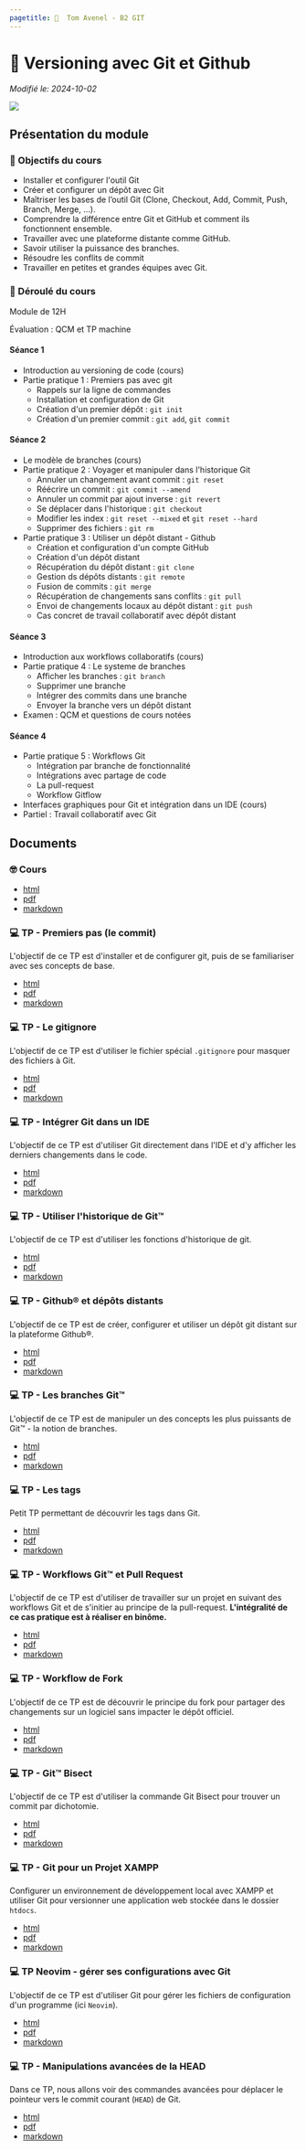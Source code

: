 ```yaml
---
pagetitle: 󰊤  Tom Avenel - B2 GIT
---
```


# 󰊤  Versioning avec Git et Github

_Modifié le: 2024-10-02_

![](/resources/images/cover/git.jpg)

## Présentation du module

### 🎯 Objectifs du cours

- Installer et configurer l'outil Git
- Créer et configurer un dépôt avec Git
- Maîtriser les bases de l’outil Git (Clone, Checkout, Add, Commit, Push, Branch, Merge, ...).
- Comprendre la différence entre Git et GitHub et comment ils fonctionnent ensemble.
- Travailler avec une plateforme distante comme GitHub.
- Savoir utiliser la puissance des branches.
- Résoudre les conflits de commit
- Travailler en petites et grandes équipes avec Git.

### 📅 Déroulé du cours

Module de 12H

Évaluation : QCM et TP machine

#### Séance 1

- Introduction au versioning de code (cours)
- Partie pratique 1 : Premiers pas avec git
  - Rappels sur la ligne de commandes
  - Installation et configuration de Git
  - Création d'un premier dépôt : `git init`
  - Création d'un premier commit : `git add`, `git commit`

#### Séance 2

- Le modèle de branches (cours)
- Partie pratique 2 : Voyager et manipuler dans l'historique Git
  - Annuler un changement avant commit : `git reset`
  - Réécrire un commit : `git commit --amend`
  - Annuler un commit par ajout inverse : `git revert`
  - Se déplacer dans l'historique : `git checkout`
  - Modifier les index : `git reset --mixed` et `git reset --hard`
  - Supprimer des fichiers : `git rm`
- Partie pratique 3 : Utiliser un dépôt distant - Github
  - Création et configuration d'un compte GitHub
  - Création d'un dépôt distant
  - Récupération du dépôt distant : `git clone`
  - Gestion ds dépôts distants : `git remote`
  - Fusion de commits : `git merge`
  - Récupération de changements sans conflits : `git pull`
  - Envoi de changements locaux au dépôt distant : `git push`
  - Cas concret de travail collaboratif avec dépôt distant

#### Séance 3

- Introduction aux workflows collaboratifs (cours)
- Partie pratique 4 : Le systeme de branches
  - Afficher les branches : `git branch`
  - Supprimer une branche
  - Intégrer des commits dans une branche
  - Envoyer la branche vers un dépôt distant
- Examen : QCM et questions de cours notées

#### Séance 4

- Partie pratique 5 : Workflows Git
  - Intégration par branche de fonctionnalité
  - Intégrations avec partage de code
  - La pull-request
  - Workflow Gitflow
- Interfaces graphiques pour Git et intégration dans un IDE (cours)
- Partiel : Travail collaboratif avec Git

## Documents

### 🤓 Cours

- [html](/cours/git/git-cours.html)
- [pdf](/cours/git/git-cours.pdf)
- [markdown](/cours/git/git-cours.md)

### 💻 TP - Premiers pas (le commit)

L'objectif de ce TP est d'installer et de configurer git, puis de se familiariser avec ses concepts de base.

- [html](/cours/git/git-tp-commit.html)
- [pdf](/cours/git/git-tp-commit.pdf)
- [markdown](/cours/git/git-tp-commit.md)

### 💻 TP - Le gitignore

L'objectif de ce TP est d'utiliser le fichier spécial `.gitignore` pour masquer des fichiers à Git.

- [html](/cours/git/git-tp-gitignore.html)
- [pdf](/cours/git/git-tp-gitignore.pdf)
- [markdown](/cours/git/git-tp-gitignore.md)

### 💻 TP - Intégrer Git dans un IDE

L'objectif de ce TP est d'utiliser Git directement dans l'IDE et d'y afficher les derniers changements dans le code.

- [html](/cours/git/git-tp-ide.html)
- [pdf](/cours/git/git-tp-ide.pdf)
- [markdown](/cours/git/git-tp-ide.md)

### 💻 TP - Utiliser l'historique de Git™

L'objectif de ce TP est d'utiliser les fonctions d'historique de git.

- [html](/cours/git/git-tp-historique.html)
- [pdf](/cours/git/git-tp-historique.pdf)
- [markdown](/cours/git/git-tp-historique.md)

### 💻 TP - Github® et dépôts distants

 L'objectif de ce TP est de créer, configurer et utiliser un dépôt git distant sur la plateforme Github®.

- [html](/cours/git/git-tp-github.html)
- [pdf](/cours/git/git-tp-github.pdf)
- [markdown](/cours/git/git-tp-github.md)

### 💻 TP - Les branches Git™

 L'objectif de ce TP est de manipuler un des concepts les plus puissants de Git™ - la notion de branches.

- [html](/cours/git/git-tp-branches.html)
- [pdf](/cours/git/git-tp-branches.pdf)
- [markdown](/cours/git/git-tp-branches.md)

### 💻 TP - Les tags

Petit TP permettant de découvrir les tags dans Git.

- [html](/cours/git/git-tp-tags.html)
- [pdf](/cours/git/git-tp-tags.pdf)
- [markdown](/cours/git/git-tp-tags.md)

### 💻 TP - Workflows Git™ et Pull Request

 L'objectif de ce TP est d'utiliser de travailler sur un projet en suivant des workflows Git et de s'initier au principe de la pull-request.
 **L'intégralité de ce cas pratique est à réaliser en binôme.**

- [html](/cours/git/git-tp-workflows-pr.html)
- [pdf](/cours/git/git-tp-workflows-pr.pdf)
- [markdown](/cours/git/git-tp-workflows-pr.md)

### 💻 TP - Workflow de Fork

 L'objectif de ce TP est de découvrir le principe du fork pour partager des changements sur un logiciel sans impacter le dépôt officiel.

- [html](/cours/git/git-tp-fork.html)
- [pdf](/cours/git/git-tp-fork.pdf)
- [markdown](/cours/git/git-tp-fork.md)

### 💻 TP - Git™ Bisect

 L'objectif de ce TP est d'utiliser la commande Git Bisect pour trouver un commit par dichotomie.

- [html](/cours/git/git-tp-bisect.html)
- [pdf](/cours/git/git-tp-bisect.pdf)
- [markdown](/cours/git/git-tp-bisect.md)

### 💻 TP - Git pour un Projet XAMPP

Configurer un environnement de développement local avec XAMPP et utiliser Git pour versionner une application web stockée dans le dossier `htdocs`.

- [html](/cours/git/git-tp-xampp.html)
- [pdf](/cours/git/git-tp-xampp.pdf)
- [markdown](/cours/git/git-tp-xampp.md)

### 💻 TP Neovim - gérer ses configurations avec Git

L'objectif de ce TP est d'utiliser Git pour gérer les fichiers de configuration d'un programme (ici `Neovim`).

- [html](/cours/git/git-tp-iac-nvim.html)
- [pdf](/cours/git/git-tp-iac-nvim.pdf)
- [markdown](/cours/git/git-tp-iac-nvim.md)

### 💻 TP - Manipulations avancées de la HEAD

Dans ce TP, nous allons voir des commandes avancées pour déplacer le pointeur vers le commit courant (`HEAD`) de Git.

- [html](/cours/git/git-tp-deplacer-head-avance.html)
- [pdf](/cours/git/git-tp-deplacer-head-avance.pdf)
- [markdown](/cours/git/git-tp-deplacer-head-avance.md)
